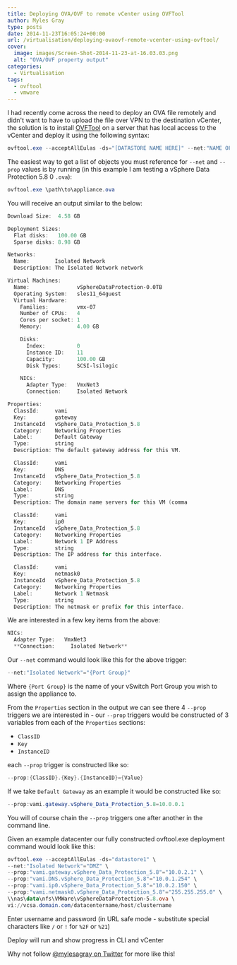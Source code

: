 ```yaml
---
title: Deploying OVA/OVF to remote vCenter using OVFTool
author: Myles Gray
type: posts
date: 2014-11-23T16:05:24+00:00
url: /virtualisation/deploying-ovaovf-remote-vcenter-using-ovftool/
cover:
  image: images/Screen-Shot-2014-11-23-at-16.03.03.png
  alt: "OVA/OVF property output"
categories:
  - Virtualisation
tags:
  - ovftool
  - vmware
---
```


I had recently come across the need to deploy an OVA file remotely and didn't want to have to upload the file over VPN to the destination vCenter, the solution is to install [OVFTool][1] on a server that has local access to the vCenter and deploy it using the following syntax:

```powershell
ovftool.exe --acceptAllEulas -ds="[DATASTORE NAME HERE]" --net:"NAME OF OVA NETWORK"="NAME OF PORT GROUP" --prop:[PROPNAME]=[Value] \path\to\appliance.ova vi://vcsa.domain.com/DatacenterName/host/ClusterName
```

The easiest way to get a list of objects you must reference for `--net` and `--prop` values is by running (in this example I am testing a vSphere Data Protection 5.8 0 `.ova`):

```powershell
ovftool.exe \path\to\appliance.ova
```

You will receive an output similar to the below:

```powershell
Download Size:  4.58 GB

Deployment Sizes:
  Flat disks:   100.00 GB
  Sparse disks: 8.98 GB

Networks:
  Name:        Isolated Network
  Description: The Isolated Network network

Virtual Machines:
  Name:               vSphereDataProtection-0.0TB
  Operating System:   sles11_64guest
  Virtual Hardware:
    Families:         vmx-07
    Number of CPUs:   4
    Cores per socket: 1
    Memory:           4.00 GB

    Disks:
      Index:          0
      Instance ID:    11
      Capacity:       100.00 GB
      Disk Types:     SCSI-lsilogic

    NICs:
      Adapter Type:   VmxNet3
      Connection:     Isolated Network

Properties:
  ClassId:     vami
  Key:         gateway
  InstanceId   vSphere_Data_Protection_5.8
  Category:    Networking Properties
  Label:       Default Gateway
  Type:        string
  Description: The default gateway address for this VM.

  ClassId:     vami
  Key:         DNS
  InstanceId   vSphere_Data_Protection_5.8
  Category:    Networking Properties
  Label:       DNS
  Type:        string
  Description: The domain name servers for this VM (comma

  ClassId:     vami
  Key:         ip0
  InstanceId   vSphere_Data_Protection_5.8
  Category:    Networking Properties
  Label:       Network 1 IP Address
  Type:        string
  Description: The IP address for this interface.

  ClassId:     vami
  Key:         netmask0
  InstanceId   vSphere_Data_Protection_5.8
  Category:    Networking Properties
  Label:       Network 1 Netmask
  Type:        string
  Description: The netmask or prefix for this interface.
```

We are interested in a few key items from the above:

```powershell
NICs:
  Adapter Type:   VmxNet3
  **Connection:     Isolated Network**
```

Our `--net` command would look like this for the above trigger:

```powershell
--net:"Isolated Network"="{Port Group}"
```

Where `{Port Group}` is the name of your vSwitch Port Group you wish to assign the appliance to.

From the `Properties` section in the output we can see there 4 `--prop` triggers we are interested in - our `--prop` triggers would be constructed of 3 variables from each of the `Properties` sections:

* `ClassID`
* `Key`
* `InstanceID`

each `--prop` trigger is constructed like so:

```powershell
--prop:{ClassID}.{Key}.{InstanceID}={Value}
```

If we take `Default Gateway` as an example it would be constructed like so:

```powershell
--prop:vami.gateway.vSphere_Data_Protection_5.8=10.0.0.1
```

You will of course chain the `--prop` triggers one after another in the command line.

Given an example datacenter our fully constructed ovftool.exe deployment command would look like this:

```powershell
ovftool.exe --acceptAllEulas -ds="datastore1" \
--net:"Isolated Network"="DMZ" \
--prop:"vami.gateway.vSphere_Data_Protection_5.8"="10.0.2.1" \
--prop:"vami.DNS.vSphere_Data_Protection_5.8"="10.0.1.254" \
--prop:"vami.ip0.vSphere_Data_Protection_5.8"="10.0.2.150" \
--prop:"vami.netmask0.vSphere_Data_Protection_5.8"="255.255.255.0" \
\\nas\data\nfs\VMWare\vSphereDataProtection-5.8.ova \
vi://vcsa.domain.com/datacentername/host/clustername
```

Enter username and password (in URL safe mode - substitute special characters like `/` or `!` for `%2F` or `%21`)

Deploy will run and show progress in CLI and vCenter

Why not follow [@mylesagray on Twitter][2] for more like this!

 [1]: https://my.vmware.com/web/vmware/details?downloadGroup=OVFTOOL400&productId=353
 [2]: https://twitter.com/mylesagray
